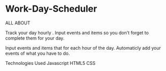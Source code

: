 # Work-Day-Scheduler
 ALL ABOUT 

 Track your day hourly . Input events and items so you don't forget to complete them for your day.

Input events and items that for each hour of the day.
​Automaticly add your events of what you have to do.

Technologies Used
​Javascript
HTML5
CSS

